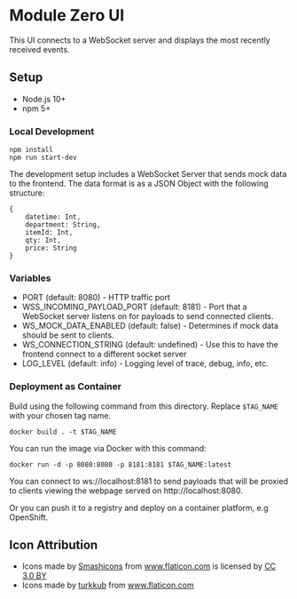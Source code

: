 # Module Zero UI
This UI connects to a WebSocket server and displays the most recently received
events.

## Setup

* Node.js 10+
* npm 5+


### Local Development

```
npm install
npm run start-dev
```

The development setup includes a WebSocket Server that sends mock data to the
frontend. The data format is as a JSON Object with the following structure:

```
{
    datetime: Int,
    department: String,
    itemId: Int,
    qty: Int,
    price: String
}
```

### Variables

* PORT (default: 8080) - HTTP traffic port
* WSS_INCOMING_PAYLOAD_PORT (default: 8181) - Port that a WebSocket server listens on for payloads to send connected clients.
* WS_MOCK_DATA_ENABLED (default: false) - Determines if mock data should be sent to clients. 
* WS_CONNECTION_STRING (default: undefined) - Use this to have the frontend connect to a different socket server
* LOG_LEVEL (default: info) - Logging level of trace, debug, info, etc.

### Deployment as Container

Build using the following command from this directory. Replace `$TAG_NAME` with
your chosen tag name.

```
docker build . -t $TAG_NAME
```

You can run the image via Docker with this command:

```
docker run -d -p 8080:8080 -p 8181:8181 $TAG_NAME:latest
```

You can connect to ws://localhost:8181 to send payloads that will be proxied
to clients viewing the webpage served on http://localhost:8080.

Or you can push it to a registry and deploy on a container platform, e.g OpenShift.


## Icon Attribution

* <div>Icons made by <a href="https://www.flaticon.com/authors/smashicons" title="Smashicons">Smashicons</a> from <a href="https://www.flaticon.com/" title="Flaticon">www.flaticon.com</a> is licensed by <a href="http://creativecommons.org/licenses/by/3.0/" title="Creative Commons BY 3.0" target="_blank">CC 3.0 BY</a></div>
* <div>Icons made by <a href="https://www.flaticon.com/authors/turkkub" title="turkkub">turkkub</a> from <a href="https://www.flaticon.com/"             title="Flaticon">www.flaticon.com</a></div>
